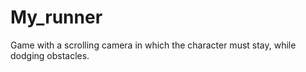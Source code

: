 # My_runner
Game with a scrolling camera in which the character must stay, while dodging obstacles.
